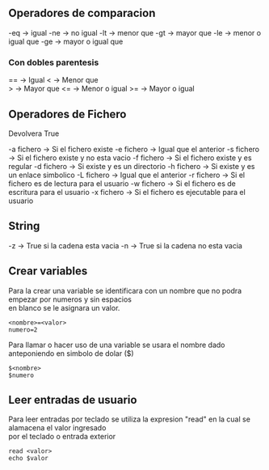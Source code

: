 ## Operadores de comparacion

-eq -> igual
-ne -> no igual
-lt -> menor que
-gt -> mayor que
-le -> menor o igual que
-ge -> mayor o igual que

### Con dobles parentesis

== -> Igual
< -> Menor que  
\> -> Mayor que
\<= -> Menor o igual
\>= -> Mayor o igual

## Operadores de Fichero

Devolvera True

-a fichero -> Si el fichero existe
-e fichero -> Igual que el anterior
-s fichero -> Si el fichero existe y no esta vacio
-f fichero -> Si el fichero existe y es regular
-d fichero -> Si existe y es un directorio
-h fichero -> Si existe y es un enlace simbolico
-L fichero -> Igual que el anterior
-r fichero -> Si el fichero es de lectura para el usuario
-w fichero -> Si el fichero es de escritura para el usuario
-x fichero -> Si el fichero es ejecutable para el usuario

## String

-z <fichero> -> True si la cadena esta vacia
-n <fichero> -> True si la cadena no esta vacia

## Crear variables

Para la crear una variable se identificara con un nombre que no podra empezar por numeros y sin espacios  
en blanco se le asignara un valor.

    <nombre>=<valor>
    numero=2

Para llamar o hacer uso de una variable se usara el nombre dado anteponiendo en simbolo de dolar ($)

    $<nombre>
    $numero

## Leer entradas de usuario

Para leer entradas por teclado se utiliza la expresion "read" en la cual se alamacena el valor ingresado  
por el teclado o entrada exterior

    read <valor>
    echo $valor
